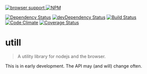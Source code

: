 [![browser support](https://ci.testling.com/tillarnold/utill.png)
](https://ci.testling.com/tillarnold/utill)
[![NPM](https://nodei.co/npm/utill.png)](https://nodei.co/npm/utill/)

[![Dependency Status](https://david-dm.org/tillarnold/utill.svg)](https://david-dm.org/tillarnold/utill)
[![devDependency Status](https://david-dm.org/tillarnold/utill/dev-status.svg)](https://david-dm.org/tillarnold/utill#info=devDependencies)
[![Build Status](https://travis-ci.org/tillarnold/utill.svg?branch=master)](https://travis-ci.org/tillarnold/utill)
[![Code Climate](https://codeclimate.com/github/tillarnold/utill.png)](https://codeclimate.com/github/tillarnold/utill)
[![Coverage Status](https://coveralls.io/repos/tillarnold/utill/badge.png?branch=master)](https://coveralls.io/r/tillarnold/utill?branch=master)

# utill

 > A utility library for nodejs and the browser. 
 

This is in early development. The API may (and will) change often.
